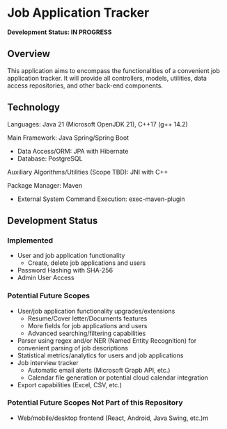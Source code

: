 # Job Application Tracker

__Development Status: IN PROGRESS__

## Overview
This application aims to encompass the functionalities of a convenient job application tracker. It will provide all controllers, models, utilities, data access repositories, and other back-end components. 

## Technology
Languages: Java 21 (Microsoft OpenJDK 21), C++17 (g++ 14.2)

Main Framework: Java Spring/Spring Boot
* Data Access/ORM: JPA with Hibernate
* Database: PostgreSQL
	
Auxiliary Algorithms/Utilities (Scope TBD): JNI with C++

Package Manager: Maven
* External System Command Execution: exec-maven-plugin
	
## Development Status
### Implemented
* User and job application functionality
	* Create, delete job applications and users    
* Password Hashing with SHA-256   
* Admin User Access   

### Potential Future Scopes
* User/job application functionality upgrades/extensions
	* Resume/Cover letter/Documents features   
	* More fields for job applications and users     
	* Advanced searching/filtering capabilities     
* Parser using regex and/or NER (Named Entity Recognition) for convenient parsing of job descriptions
* Statistical metrics/analytics for users and job applications
* Job interview tracker
	* Automatic email alerts (Microsoft Grapb API, etc.)    
	* Calendar file generation or potential cloud calendar integration    
* Export capabilities (Excel, CSV, etc.)

### Potential Future Scopes Not Part of this Repository
* Web/mobile/desktop frontend (React, Android, Java Swing, etc.)m
		